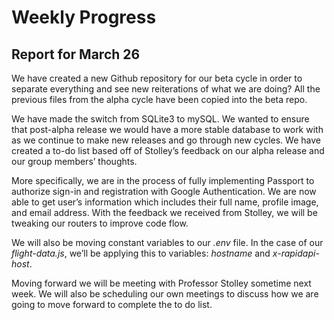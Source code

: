 # Weekly Progress
## Report for March 26
We have created a new Github repository for our beta cycle in order to separate everything and see new reiterations of what we are doing? All the previous files from the alpha cycle have been copied into the beta repo.

We have made the switch from SQLite3 to mySQL. We wanted to ensure that post-alpha release we would have a more stable database to work with as we continue to make new releases and go through new cycles.  We have created a to-do list based off of Stolley’s feedback on our alpha release and our group members’ thoughts.

More specifically, we are in the process of fully implementing Passport to authorize sign-in and registration with Google Authentication. We are now able to get user’s information which includes their full name, profile image, and email address. With the feedback we received from Stolley, we will be tweaking our routers to improve code flow.

We will also be moving constant variables to our *.env* file. In the case of our *flight-data.js*, we’ll be applying this to variables: *hostname* and *x-rapidapi-host*.

Moving forward we will be meeting with Professor Stolley sometime next week. We will also be scheduling our own meetings to discuss how we are going to move forward to complete the to do list.
